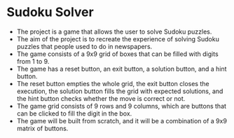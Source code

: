 # Sudoku Solver

-  The project is a game that allows the user to solve Sudoku puzzles.
-  The aim of the project is to recreate the experience of solving Sudoku puzzles that people used to do in newspapers.
-  The game consists of a 9x9 grid of boxes that can be filled with digits from 1 to 9.
-  The game has a reset button, an exit button, a solution button, and a hint button.
-  The reset button empties the whole grid, the exit button closes the execution, the solution button fills the grid with expected solutions, and the hint button checks whether the move is correct or not.
-  The game grid consists of 9 rows and 9 columns, which are buttons that can be clicked to fill the digit in the box.
-  The game will be built from scratch, and it will be a combination of a 9x9 matrix of buttons.
